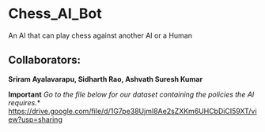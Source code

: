 # Chess_AI_Bot
An AI that can play chess against another AI or a Human
## Collaborators:
**Sriram Ayalavarapu, Sidharth Rao, Ashvath Suresh Kumar**

**Important**
*Go to the file below for our dataset containing the policies the AI requires.**
https://drive.google.com/file/d/1G7pe38UjmI8Ae2sZXKm6UHCbDiCI59XT/view?usp=sharing


